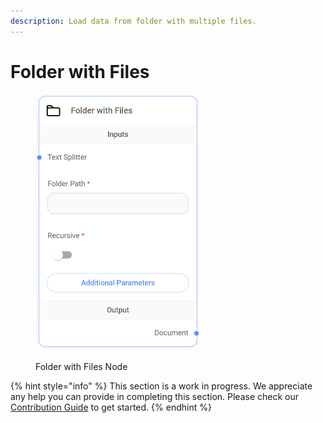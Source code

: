 ```yaml
---
description: Load data from folder with multiple files.
---
```


# Folder with Files

<figure><img src="../../../.gitbook/assets/image--9---1---1---1---1---1---1---1-.png" alt="" width="262"><figcaption><p>Folder with Files Node</p></figcaption></figure>

{% hint style="info" %}
This section is a work in progress. We appreciate any help you can provide in completing this section. Please check our [Contribution Guide](../../../contributing/) to get started.
{% endhint %}
